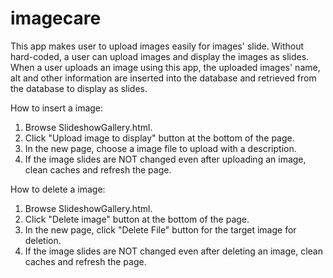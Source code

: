 # imagecare
This app makes user to upload images easily for images' slide. Without hard-coded, a user can upload images 
and display the images as slides. When a user uploads an image using this app, the uploaded images' name, alt 
and other information are inserted into the database and retrieved from the database to display as slides.

How to insert a image:
1. Browse SlideshowGallery.html.
2. Click "Upload image to display" button at the bottom of the page.
3. In the new page, choose a image file to upload with a description.
4. If the image slides are NOT changed even after uploading an image, clean caches and refresh the page.

How to delete a image:
1. Browse SlideshowGallery.html.
2. Click "Delete image" button at the bottom of the page.
3. In the new page, click "Delete File" button for the target image for deletion.
4. If the image slides are NOT changed even after deleting an image, clean caches and refresh the page.
